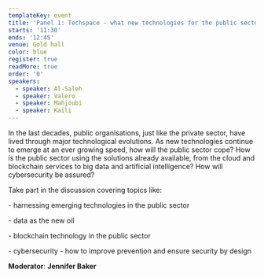 ```yaml
---
templateKey: event
title: 'Panel 1: Techspace - what new technologies for the public sector?'
starts: '11:30'
ends: '12:45'
venue: Gold hall
color: blue
register: true
readMore: true
order: '0'
speakers:
  - speaker: Al-Saleh
  - speaker: Valero
  - speaker: Mahjoubi
  - speaker: Kaili
---
```

In the last decades, public organisations, just like the private sector, have lived through major technological evolutions. As new technologies continue to emerge at an ever growing speed, how will the public sector cope? How is the public sector using the solutions already available, from the cloud and blockchain services to big data and artificial intelligence? How will cybersecurity be assured? 

Take part in the discussion covering topics like:

\- harnessing emerging technologies in the public sector

\- data as the new oil

\- blockchain technology in the public sector 

\- cybersecurity - how to improve prevention and ensure security by design

**Moderator**: **Jennifer Baker**
